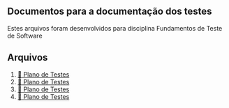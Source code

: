 ## Documentos para a documentação dos testes
Estes arquivos foram desenvolvidos para disciplina Fundamentos de Teste de Software 

## Arquivos
1. [:blue_book: Plano de Testes](PlanoDeTestes.pdf)
1. [:blue_book: Plano de Testes](PlanoDeTestes.pdf)
1. [:blue_book: Plano de Testes](PlanoDeTestes.pdf)
1. [:blue_book: Plano de Testes](PlanoDeTestes.pdf)

